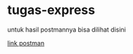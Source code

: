 # tugas-express
untuk hasil postmannya bisa dilihat disini

[link postman](!https://documenter.getpostman.com/view/18560650/UVR5rUgi)
